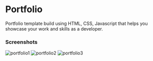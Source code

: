 # Portfolio

Portfolio template build using HTML, CSS, Javascript that  helps you showcase your work and skills as a developer.

### Screenshots

![portfolio1](https://user-images.githubusercontent.com/40181680/115859493-e668d880-a44d-11eb-82d4-28dc2abec6cc.PNG)
![portfolio2](https://user-images.githubusercontent.com/40181680/115859548-f8e31200-a44d-11eb-801f-88301834cefb.PNG)
![portfolio3](https://user-images.githubusercontent.com/40181680/115859605-0ac4b500-a44e-11eb-9533-13dd18aca076.PNG)
